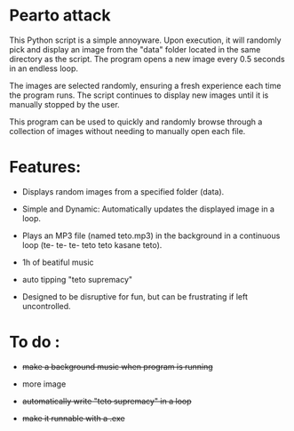 # Pearto attack 

This Python script is a simple annoyware. Upon execution, it will randomly pick and display an image from the "data" folder located in the same directory as the script. The program opens a new image every 0.5 seconds in an endless loop.

The images are selected randomly, ensuring a fresh experience each time the program runs. The script continues to display new images until it is manually stopped by the user.

This program can be used to quickly and randomly browse through a collection of images without needing to manually open each file.



# Features:

 - Displays random images from a specified folder (data).

 - Simple and Dynamic: Automatically updates the displayed image in a loop.

 - Plays an MP3 file (named teto.mp3) in the background in a continuous loop (te- te- te- teto teto kasane teto).

 - 1h of beatiful music

 - auto tipping "teto supremacy"

 - Designed to be disruptive for fun, but can be frustrating if left uncontrolled.





# To do :
 - ~~make a background music when program is running~~
   
 - more image
   
 - ~~automatically write "teto supremacy" in a loop~~

 - ~~make it runnable with a .exe~~
   
